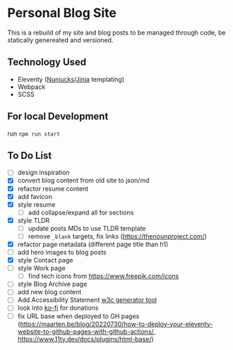 # Personal Blog Site
This is a rebuild of my site and blog posts to be managed through code, be statically genereated and versioned.

## Technology Used
- Eleventy ([Nunjucks](https://mozilla.github.io/nunjucks/templating.html)/[Jinja](https://jinja.palletsprojects.com/en/3.1.x/) templating) 
- Webpack
- SCSS

## For local Development
run `npm run start`

## To Do List
- [ ] design inspiration
- [x] convert blog content from old site to json/md
- [x] refactor resume content
- [x] add favicon
- [x] style resume
  - [ ] add collapse/expand all for sections
- [x] style TLDR
  - [ ] update posts MDs to use TLDR template
  - [ ] remove `_blank` targets, fix links (https://thenounproject.com/)
- [x] refactor page metadata (different page title than h1)
- [ ] add hero images to blog posts
- [x] style Contact page
- [ ] style Work page
  - [ ] find tech icons from https://www.freepik.com/icons
- [ ] style Blog Archive page
- [ ] add new blog content
- [ ] Add Accessibility Statement [w3c generator tool](https://www.w3.org/WAI/planning/statements/)
- [ ] look into [ko-fi](https://ko-fi.com/about) for donations
- [ ] fix URL base when deployed to GH pages (https://maarten.be/blog/20220730/how-to-deploy-your-eleventy-website-to-github-pages-with-github-actions/, https://www.11ty.dev/docs/plugins/html-base/)
